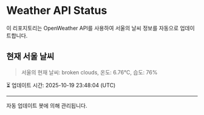 
# Weather API Status

이 리포지토리는 OpenWeather API를 사용하여 서울의 날씨 정보를 자동으로 업데이트합니다.

## 현재 서울 날씨
> 서울의 현재 날씨: broken clouds, 온도: 6.76°C, 습도: 76%

⏳ 업데이트 시간: 2025-10-19 23:48:04 (UTC)

---
자동 업데이트 봇에 의해 관리됩니다.
